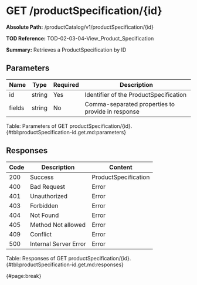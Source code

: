 <!--
    ATTENTION: This file was generated via gradle!
               Do NOT manually edit this file! Any such changes will be overwritten!
-->

# GET /productSpecification/{id}

**Absolute Path:** /productCatalog/v1/productSpecification/{id}

**TOD Reference:** TOD-02-03-04-View_Product_Specification

**Summary:** Retrieves a ProductSpecification by ID

## Parameters

| Name | Type | Required | Description |
| ------ | ------ | --- | ------------ |
| id | string | Yes | Identifier of the ProductSpecification |
| fields | string | No | Comma-separated properties to provide in response |

Table: Parameters of GET productSpecification/{id}. {#tbl:productSpecification-id.get.md:parameters}

## Responses

| Code | Description | Content |
|------|-------------|---------|
| 200 | Success | ProductSpecification |
| 400 | Bad Request | Error |
| 401 | Unauthorized | Error |
| 403 | Forbidden | Error |
| 404 | Not Found | Error |
| 405 | Method Not allowed | Error |
| 409 | Conflict | Error |
| 500 | Internal Server Error | Error |

Table: Responses of GET productSpecification/{id}. {#tbl:productSpecification-id.get.md:responses}

{#page:break}
